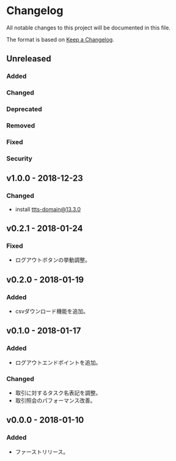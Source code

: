 # Changelog

All notable changes to this project will be documented in this file.

The format is based on [Keep a Changelog](http://keepachangelog.com/).

## Unreleased

### Added

### Changed

### Deprecated

### Removed

### Fixed

### Security

## v1.0.0 - 2018-12-23

### Changed

- install ttts-domain@13.3.0

## v0.2.1 - 2018-01-24
### Fixed
- ログアウトボタンの挙動調整。

## v0.2.0 - 2018-01-19
### Added
- csvダウンロード機能を追加。

## v0.1.0 - 2018-01-17
### Added
- ログアウトエンドポイントを追加。

### Changed
- 取引に対するタスク名表記を調整。
- 取引照会のパフォーマンス改善。

## v0.0.0 - 2018-01-10
### Added
- ファーストリリース。
